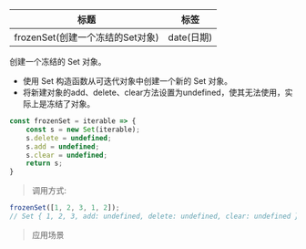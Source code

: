 |  标题   | 标签  |
|  ----  | ----  |
| frozenSet(创建一个冻结的Set对象) | date(日期) |

创建一个冻结的 Set 对象。

* 使用 Set 构造函数从可迭代对象中创建一个新的 Set 对象。
* 将新建对象的add、delete、clear方法设置为undefined，使其无法使用，实际上是冻结了对象。

```js
const frozenSet = iterable => {
    const s = new Set(iterable);
    s.delete = undefined;
    s.add = undefined;
    s.clear = undefined;
    return s;
}
```

> 调用方式:

```js
frozenSet([1, 2, 3, 1, 2]);
// Set { 1, 2, 3, add: undefined, delete: undefined, clear: undefined }
```

> 应用场景

